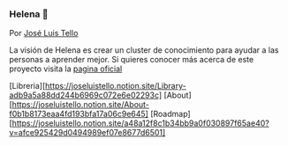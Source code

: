 ### Helena 🌹 

Por [José Luis Tello](https://joseluistello.live/)

La visión de Helena es crear un cluster de conocimiento para ayudar a las personas a aprender mejor. Si quieres conocer más acerca de este proyecto visita la [pagina oficial](https://www.notion.so/joseluistello/Helena-1e936324fe3b4243af7c1a57cb3889fc)

[Libreria][https://joseluistello.notion.site/Library-adb9a5a88dd244b6969c072e6e02293c]
[About][https://joseluistello.notion.site/About-f0b1b8173eaa4fd193bfa17a06c9e645]
[Roadmap][https://joseluistello.notion.site/a48a12f8c1b34bb9a0f030897f65ae40?v=afce925429d0494989ef07e8677d6501]
